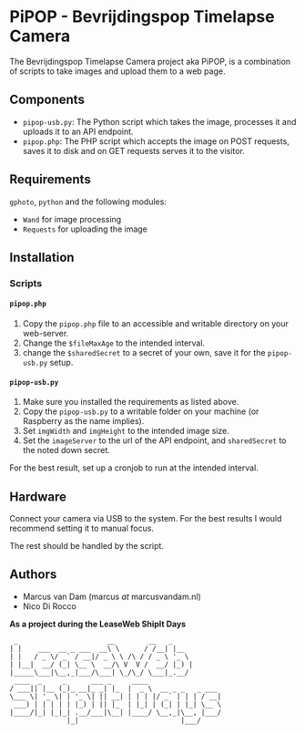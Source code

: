 # PiPOP - Bevrijdingspop Timelapse Camera

The Bevrijdingspop Timelapse Camera project aka PiPOP, is a combination of scripts to take images and upload them to a web page.

## Components
- `pipop-usb.py`: The Python script which takes the image, processes it and uploads it to an API endpoint.
- `pipop.php`: The PHP script which accepts the image on POST requests, saves it to disk and on GET requests serves it to the visitor.

## Requirements

`gphoto`, `python` and the following modules:

- `Wand` for image processing
- `Requests` for uploading the image

## Installation

### Scripts
#### `pipop.php`
1. Copy the `pipop.php` file to an accessible and writable directory on your web-server.
2. Change the `$fileMaxAge` to the intended interval.
3. change the `$sharedSecret` to a secret of your own, save it for the `pipop-usb.py` setup.

#### `pipop-usb.py`
1. Make sure you installed the requirements as listed above.
2. Copy the `pipop-usb.py` to a writable folder on your machine (or Raspberry as the name implies).
3. Set `imgWidth` and `imgHeight` to the intended image size.
4. Set the `imageServer` to the url of the API endpoint, and `sharedSecret` to the noted down secret.

For the best result, set up a cronjob to run at the intended interval.

## Hardware
Connect your camera via USB to the system. For the best results I would recommend setting it to manual focus.

The rest should be handled by the script.

## Authors

- Marcus van Dam (marcus _at_ marcusvandam.nl)
- Nico Di Rocco

**As a project during the LeaseWeb ShipIt Days**

     _                      __        __   _
    | |    ___  __ _ ___  __\ \      / /__| |__
    | |   / _ \/ _` / __|/ _ \ \ /\ / / _ \ '_ \
    | |__|  __/ (_| \__ \  __/\ V  V /  __/ |_) |
    |_____\___|\__,_|___/\___| \_/\_/ \___|_.__/
     ____  _     _      ___ _     ____
    / ___|| |__ (_)_ __|_ _| |_  |  _ \  __ _ _   _ ___
    \___ \| '_ \| | '_ \| || __| | | | |/ _` | | | / __|
     ___) | | | | | |_) | || |_  | |_| | (_| | |_| \__ \
    |____/|_| |_|_| .__/___|\__| |____/ \__,_|\__, |___/
                  |_|                         |___/

